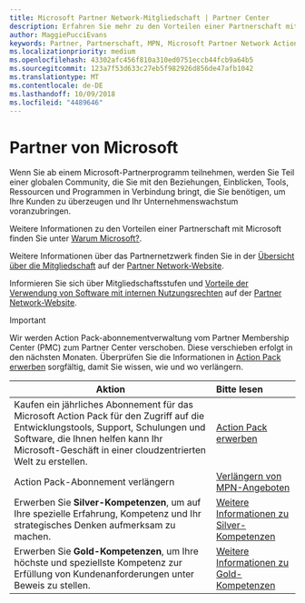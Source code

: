 ```yaml
---
title: Microsoft Partner Network-Mitgliedschaft | Partner Center
description: Erfahren Sie mehr zu den Vorteilen einer Partnerschaft mit Microsoft.
author: MaggiePucciEvans
keywords: Partner, Partnerschaft, MPN, Microsoft Partner Network Action Pack, MAPS, Aktion Pack-Abonnement, Vorteile, MPN-Vorteile, Mitgliedschaft, Silver, Gold, Kompetenzen
ms.localizationpriority: medium
ms.openlocfilehash: 43302afc456f810a310ed0751eccb44fcb9a64b5
ms.sourcegitcommit: 123a7f53d633c27eb5f982926d856de47afb1042
ms.translationtype: MT
ms.contentlocale: de-DE
ms.lasthandoff: 10/09/2018
ms.locfileid: "4489646"
---
```

# <a name="partner-with-microsoft"></a>Partner von Microsoft

Wenn Sie ab einem Microsoft-Partnerprogramm teilnehmen, werden Sie Teil einer globalen Community, die Sie mit den Beziehungen, Einblicken, Tools, Ressourcen und Programmen in Verbindung bringt, die Sie benötigen, um Ihre Kunden zu überzeugen und Ihr Unternehmenswachstum voranzubringen. 

Weitere Informationen zu den Vorteilen einer Partnerschaft mit Microsoft finden Sie unter [Warum Microsoft?](https://partner.microsoft.com/business-opportunities/why-microsoft). 

Weitere Informationen über das Partnernetzwerk finden Sie in der [Übersicht über die Mitgliedschaft](https://partner.microsoft.com/membership) auf der [Partner Network-Website](https://partner.microsoft.com). 

Informieren Sie sich über Mitgliedschaftsstufen und [Vorteile der Verwendung von Software mit internen Nutzungsrechten](https://partner.microsoft.com/membership/internal-use-software) auf der [Partner Network-Website](https://partner.microsoft.com). 

>[!IMPORTANT]
>Wir werden Action Pack-abonnementverwaltung vom Partner Membership Center (PMC) zum Partner Center verschoben. Diese verschieben erfolgt in den nächsten Monaten. Überprüfen Sie die Informationen in [Action Pack erwerben](mpn-get-action-pack.md) sorgfältig, damit Sie wissen, wie und wo verlängern.  

|**Aktion**   |**Bitte lesen**   |
|-----------------|:---------------------------|
|Kaufen ein jährliches Abonnement für das Microsoft Action Pack für den Zugriff auf die Entwicklungstools, Support, Schulungen und Software, die Ihnen helfen kann Ihr Microsoft-Geschäft in einer cloudzentrierten Welt zu erstellen. | [Action Pack erwerben](mpn-get-action-pack.md)|
|Action Pack-Abonnement verlängern   |[Verlängern von MPN-Angeboten](renew-mpn-offers.md)|
|Erwerben Sie **Silver-Kompetenzen**, um auf Ihre spezielle Erfahrung, Kompetenz und Ihr strategisches Denken aufmerksam zu machen.|[Weitere Informationen zu Silver-Kompetenzen](https://partner.microsoft.com/membership/competencies)|
|Erwerben Sie **Gold-Kompetenzen**, um Ihre höchste und speziellste Kompetenz zur Erfüllung von Kundenanforderungen unter Beweis zu stellen. |[Weitere Informationen zu Gold-Kompetenzen](https://partner.microsoft.com/membership/competencies)|




